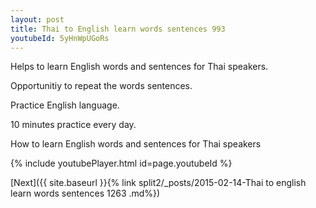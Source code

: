 ```yaml
---
layout: post
title: Thai to English learn words sentences 993 
youtubeId: 5yHnWpUGoRs
---
```

 
 
Helps to learn English words and sentences for Thai speakers.

Opportunitiy to repeat the words sentences. 

Practice English language. 
 
10 minutes practice every day. 
 
How to learn English words and sentences for Thai speakers 
 
{% include youtubePlayer.html id=page.youtubeId %}
 
 
[Next]({{ site.baseurl }}{% link  split2/_posts/2015-02-14-Thai to english learn words sentences 1263 .md%})
 
